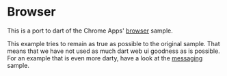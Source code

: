 
# Browser

This is a port to dart of the Chrome Apps' [browser][] sample.

This example tries to remain as true as possible to the original sample.  That
means that we have not used as much dart web ui goodness as is possible.  For an
example that is even more darty, have a look at the [messaging][] sample.

[browser]: https://github.com/GoogleChrome/chrome-app-samples/tree/master/browser
[messaging]: https://github.com/rmsmith/webview/tree/master/example/messaging
